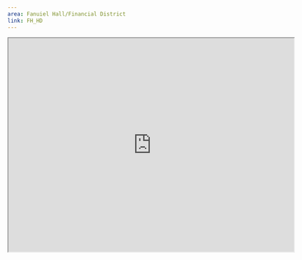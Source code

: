 ```yaml
---
area: Fanuiel Hall/Financial District
link: FH_HD
---
```


<iframe src="https://www.google.com/maps/d/u/0/embed?mid=1ozZhb9N57ZSWr_Y4U6lfNgQlZeI" width="640" height="480"></iframe>